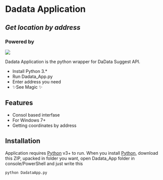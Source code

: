 # Dadata Application
## _Get location by address_

### Powered by
[![](https://dadata.ru/static/i/dadata-logo.svg)](https://dadata.ru/api/suggest/address/)

Dadata Application is the python wrapper for DaData Suggest API.

- Install Python 3.*
- Run Dadata_App.py
- Enter address you need
- ✨See Magic ✨

## Features

- Consol based interfase
- For Windows 7+
- Getting coordinates by address


## Installation

Application requires [Python](https://www.python.org) v3+ to run.
When you install [Python](https://www.python.org), download this ZIP, upacked in folder you want, open Dadata_App folder in console/PowerShell and just write this 
```sh
python DadataApp.py
```